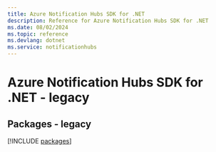 ```yaml
---
title: Azure Notification Hubs SDK for .NET
description: Reference for Azure Notification Hubs SDK for .NET
ms.date: 08/02/2024
ms.topic: reference
ms.devlang: dotnet
ms.service: notificationhubs
---
```

# Azure Notification Hubs SDK for .NET - legacy
## Packages - legacy
[!INCLUDE [packages](notification-hubs-index.md)]
